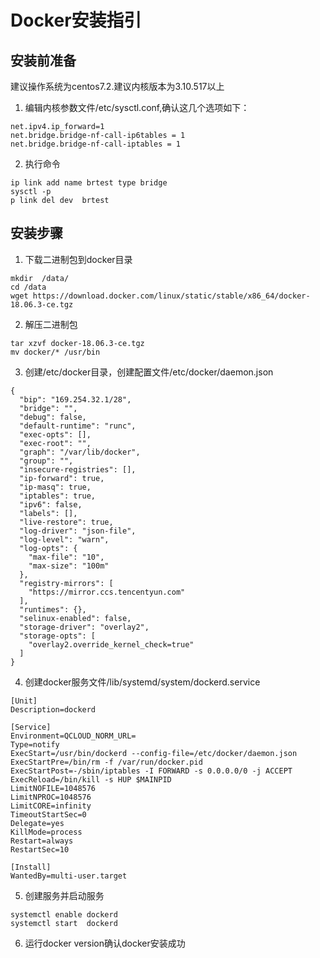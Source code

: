 # Docker安装指引

## 安装前准备
建议操作系统为centos7.2.建议内核版本为3.10.517以上
1. 编辑内核参数文件/etc/sysctl.conf,确认这几个选项如下：
```
net.ipv4.ip_forward=1
net.bridge.bridge-nf-call-ip6tables = 1
net.bridge.bridge-nf-call-iptables = 1
```
2. 执行命令
```
ip link add name brtest type bridge
sysctl -p
p link del dev  brtest
```

## 安装步骤
1. 下载二进制包到docker目录
```
mkdir  /data/
cd /data
wget https://download.docker.com/linux/static/stable/x86_64/docker-18.06.3-ce.tgz
```
2. 解压二进制包
```
tar xzvf docker-18.06.3-ce.tgz
mv docker/* /usr/bin
```
3. 创建/etc/docker目录，创建配置文件/etc/docker/daemon.json
```
{
  "bip": "169.254.32.1/28",
  "bridge": "",
  "debug": false,
  "default-runtime": "runc",
  "exec-opts": [],
  "exec-root": "",
  "graph": "/var/lib/docker",
  "group": "",
  "insecure-registries": [],
  "ip-forward": true,
  "ip-masq": true,
  "iptables": true,
  "ipv6": false,
  "labels": [],
  "live-restore": true,
  "log-driver": "json-file",
  "log-level": "warn",
  "log-opts": {
    "max-file": "10",
    "max-size": "100m"
  },
  "registry-mirrors": [
    "https://mirror.ccs.tencentyun.com"
  ],
  "runtimes": {},
  "selinux-enabled": false,
  "storage-driver": "overlay2",
  "storage-opts": [
    "overlay2.override_kernel_check=true"
  ]
}

```
4. 创建docker服务文件/lib/systemd/system/dockerd.service
```
[Unit]
Description=dockerd

[Service]
Environment=QCLOUD_NORM_URL=
Type=notify
ExecStart=/usr/bin/dockerd --config-file=/etc/docker/daemon.json
ExecStartPre=/bin/rm -f /var/run/docker.pid
ExecStartPost=-/sbin/iptables -I FORWARD -s 0.0.0.0/0 -j ACCEPT
ExecReload=/bin/kill -s HUP $MAINPID
LimitNOFILE=1048576
LimitNPROC=1048576
LimitCORE=infinity
TimeoutStartSec=0
Delegate=yes
KillMode=process
Restart=always
RestartSec=10

[Install]
WantedBy=multi-user.target
```

5. 创建服务并启动服务
```
systemctl enable dockerd
systemctl start  dockerd
```

6. 运行docker version确认docker安装成功